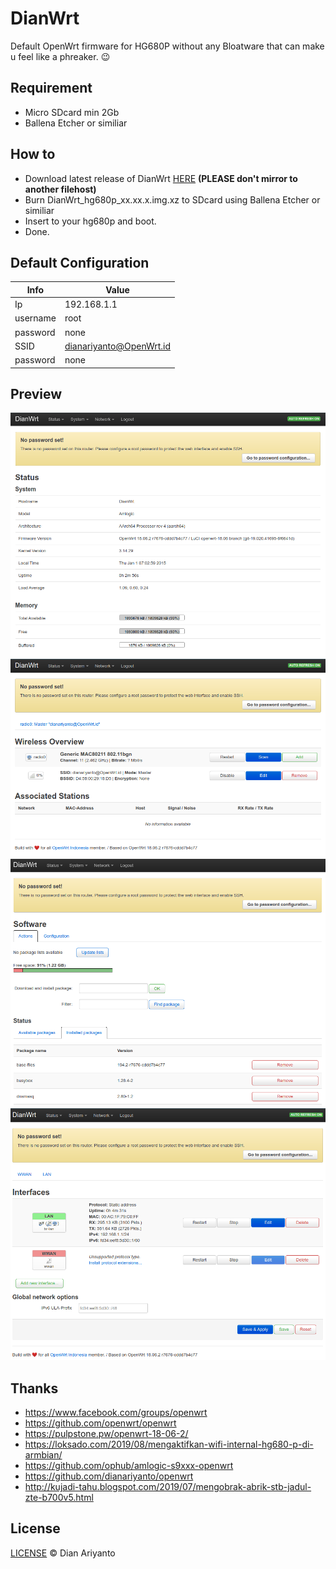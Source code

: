 # DianWrt
Default OpenWrt firmware for HG680P without any Bloatware that can make u feel like a phreaker. 😉

## Requirement
* Micro SDcard min 2Gb
* Ballena Etcher or similiar

## How to
* Download latest release of DianWrt [HERE](https://github.com/dianariyanto/dianwrt/releases) **(PLEASE don't mirror to another filehost)**
* Burn DianWrt_hg680p_xx.xx.x.img.xz to SDcard using Ballena Etcher or similiar
* Insert to your hg680p and boot.
* Done.

## Default Configuration
| Info      | Value                   |
| --------- | -----------             |
| Ip        | 192.168.1.1             |
| username  | root                    |
| password  | none                    |
| SSID	    | dianariyanto@OpenWrt.id |
| password  | none                    |

## Preview
![DianWrt](/screenshot/1.png)
![OpenWrt for HG680p](/screenshot/2.png)
![Download firmware hg680p openwrt](/screenshot/3.png)
![hg680p openwrt](/screenshot/4.png)

## Thanks
* https://www.facebook.com/groups/openwrt
* https://github.com/openwrt/openwrt
* https://pulpstone.pw/openwrt-18-06-2/
* https://loksado.com/2019/08/mengaktifkan-wifi-internal-hg680-p-di-armbian/
* https://github.com/ophub/amlogic-s9xxx-openwrt
* https://github.com/dianariyanto/openwrt
* http://kujadi-tahu.blogspot.com/2019/07/mengobrak-abrik-stb-jadul-zte-b700v5.html

## License

[LICENSE](https://github.com/dianariyanto/dianwrt/blob/main/LICENSE) © Dian Ariyanto
